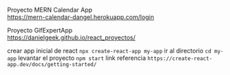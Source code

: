 Proyecto MERN Calendar App <br>
https://mern-calendar-dangel.herokuapp.com/login

Proyecto GifExpertApp <br>
https://danielgeek.github.io/react_proyectos/

crear app inicial de react
`npx create-react-app my-app` 
ir al directorio
`cd my-app`
levantar el proyecto
`npm start`
link referencia
`https://create-react-app.dev/docs/getting-started/`